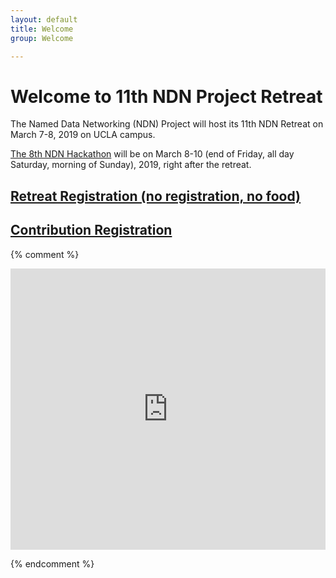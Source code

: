 ```yaml
---
layout: default
title: Welcome
group: Welcome

---
```


# Welcome to 11th NDN Project Retreat

The Named Data Networking (NDN) Project will host its 11th NDN Retreat on March 7-8, 2019 on UCLA campus.

[The 8th NDN Hackathon](http://8th-ndn-hackathon.named-data.net/) will be on March 8-10 (end of Friday, all day Saturday, morning of Sunday), 2019, right after the retreat.

## [Retreat Registration (no registration, no food)](https://www.eventbrite.com/e/11th-ndn-retreat-tickets-57051272893)

## [Contribution Registration](https://goo.gl/forms/1Hv6CZd1sLgE7QWD3)

{% comment %}

<iframe src="https://www.google.com/maps/embed?pb=!1m14!1m8!1m3!1d1796.6777910584647!2d-80.3743122!3d25.7588161!3m2!1i1024!2i768!4f13.1!3m3!1m2!1s0x88d9bf2e35f85a87%3A0x921d9a204fdb38fa!2sSchool+of+Computing+and+Information+Sciences+(SCIS)!5e0!3m2!1sen!2sus!4v1526079399358" width="100%" height="450" frameborder="0" style="border:0" allowfullscreen></iframe>

{% endcomment %}
